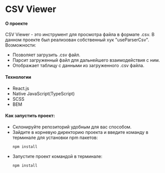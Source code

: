 # CSV Viewer
#### О проекте

CSV Viewer - это инструмент для просмотра файла в формате .csv. 
В данном проекте был реализован собственный хук "useParserCsv".
Возможности:
- Позволяет загрузить .csv файл.
- Парсит загруженный файл для дальнейшего взаимодействия с ним.
- Отображает таблицу с данными из загруженного .csv файла.

#### Технологии
- React.js
- Native JavaScript(TypeScript)
- SCSS
- BEM

#### Как запустить проект:
- Склонируйте репозиторий удобным для вас способом.
- Зайдите в корневую директорию проекта и введите команду в терминале для установки npm пакетов:
  ```bash
  npm install
  ```
- Запустите проект командой в терминале:
  ```bash
  npm install
  ```
